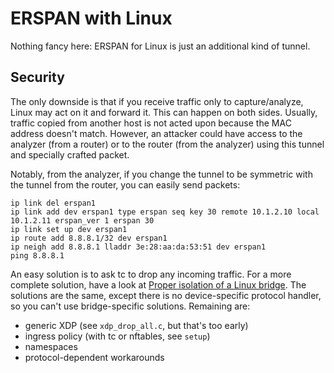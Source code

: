 # ERSPAN with Linux

Nothing fancy here: ERSPAN for Linux is just an additional kind of
tunnel.

## Security

The only downside is that if you receive traffic only to
capture/analyze, Linux may act on it and forward it. This can happen
on both sides. Usually, traffic copied from another host is not acted
upon because the MAC address doesn't match. However, an attacker could
have access to the analyzer (from a router) or to the router (from the
analyzer) using this tunnel and specially crafted packet.

Notably, from the analyzer, if you change the tunnel to be symmetric
with the tunnel from the router, you can easily send packets:

    ip link del erspan1
    ip link add dev erspan1 type erspan seq key 30 remote 10.1.2.10 local 10.1.2.11 erspan_ver 1 erspan 30
    ip link set up dev erspan1
    ip route add 8.8.8.1/32 dev erspan1
    ip neigh add 8.8.8.1 lladdr 3e:28:aa:da:53:51 dev erspan1
    ping 8.8.8.1

An easy solution is to ask tc to drop any incoming traffic. For a more
complete solution, have a look at [Proper isolation of a Linux
bridge][]. The solutions are the same, except there is no
device-specific protocol handler, so you can't use bridge-specific
solutions. Remaining are:

 - generic XDP (see `xdp_drop_all.c`, but that's too early)
 - ingress policy (with tc or nftables, see `setup`)
 - namespaces
 - protocol-dependent workarounds

[Proper isolation of a Linux bridge]: https://vincent.bernat.ch/en/blog/2017-linux-bridge-isolation
